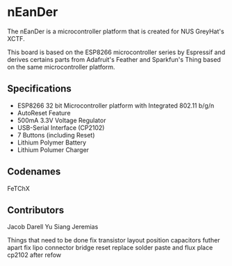 # nEanDer

The nEanDer is a microcontroller platform that is created for NUS GreyHat's XCTF.

This board is based on the ESP8266 microcontroller series by Espressif and derives certains parts from Adafruit's Feather and Sparkfun's Thing based on the same microcontroller platform.

## Specifications

- ESP8266 32 bit Microcontroller platform with Integrated 802.11 b/g/n
- AutoReset Feature
- 500mA 3.3V Voltage Regulator
- USB-Serial Interface (CP2102)
- 7 Buttons (including Reset)
- Lithium Polymer Battery
- Lithium Polumer Charger

## Codenames

FeTChX

## Contributors

Jacob
Darell
Yu Siang
Jeremias

Things that need to be done
fix transistor layout
position capacitors futher apart
fix lipo connector
bridge reset
replace solder paste and flux
place cp2102 after refow